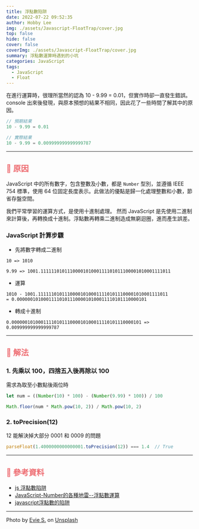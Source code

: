 ```yaml
---
title: 浮點數陷阱
date: 2022-07-22 09:52:35
author: Hobby Lee
img: ./assets/Javascript-FloatTrap/cover.jpg
top: false
hide: false
cover: false
coverImg: ./assets/Javascript-FloatTrap/cover.jpg
summary: 浮點數運算時遇到的小坑
categories: JavaScript
tags:
  - JavaScript
  - Float
---
```


在進行運算時，很理所當然的認為 10 - 9.99 = 0.01，但實作時卻一直發生錯誤。
console 出來後發現，與原本預想的結果不相同，因此花了一些時間了解其中的原因。

```JavaScript
// 預期結果
10 - 9.99 = 0.01
```

```JavaScript
// 實際結果
10 - 9.99 = 0.009999999999999787
```

---

## <font color=#ee6e73> :herb: 原因</font>

JavaScript 中的所有數字，包含整數及小數，都是 `Number` 型別，並遵循 IEEE 754 標準，使用 64 位固定長度表示。此做法的優點是歸一化處理整數和小數，節省存盤空間。

我們平常學習的運算方式，是使用十進制處理。
然而 JavaScript 是先使用二進制來計算後，再轉換成十進制。浮點數再轉乘二進制造成無窮迴圈，進而產生誤差。

### JavaScript 計算步驟

- 先將數字轉成二進制

```
10 => 1010

9.99 => 1001.1111110101110000101000111101011100001010001111011
```

- 運算

```
1010 - 1001.1111110101110000101000111101011100001010001111011 
= 0.0000001010001111010111000010100011110101110000101
```

- 轉成十進制

```
0.0000001010001111010111000010100011110101110000101 => 0.009999999999999787
```

---

## <font color=#ee6e73> :herb: 解法</font>


### 1. 先乘以 100，四捨五入後再除以 100

需求為取至小數點後兩位時

```JavaScript
let num = ((Number(10) * 100) - (Number(9.99) * 100)) / 100

Math.floor(num * Math.pow(10, 2)) / Math.pow(10, 2)
```

### 2. toPrecision(12)

12 能解決掉大部分 0001 和 0009 的問題

```JavaScript
parseFloat(1.4000000000000001.toPrecision(12)) === 1.4  // True
```


---

## <font color=#ee6e73> :herb: 參考資料</font>

- [js 浮點數陷阱](https://www.uj5u.com/qiye/246476.html)
- [JavaScript-Number的各種地雷--浮點數運算](https://ad57475747.medium.com/javascript%E6%B5%AE%E9%BB%9E%E6%95%B8%E9%81%8B%E7%AE%97-1691eefe3ea7)
- [javascript浮點數的陷阱](https://tso1158687.github.io/blog/2018/12/17/javascript-float-trap/)

---

Photo by <a href="https://unsplash.com/es/@evieshaffer?utm_source=unsplash&utm_medium=referral&utm_content=creditCopyText">Evie S.</a> on <a href="https://unsplash.com/@evieshaffer?utm_source=unsplash&utm_medium=referral&utm_content=creditCopyText">Unsplash</a>
  
  